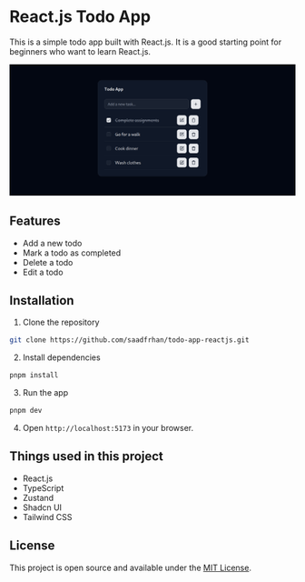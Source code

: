 # React.js Todo App

This is a simple todo app built with React.js. It is a good starting point for beginners who want to learn React.js.

<img src="./preview.png" />

## Features

- Add a new todo
- Mark a todo as completed
- Delete a todo
- Edit a todo

## Installation

1. Clone the repository

```bash
git clone https://github.com/saadfrhan/todo-app-reactjs.git
```

2. Install dependencies

```bash
pnpm install
```

3. Run the app

```bash
pnpm dev
```

4. Open `http://localhost:5173` in your browser.

## Things used in this project

- React.js
- TypeScript
- Zustand
- Shadcn UI
- Tailwind CSS

## License

This project is open source and available under the [MIT License](LICENSE).
